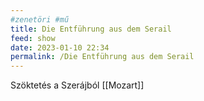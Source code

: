 ```yaml
---
#zenetöri #mű
title: Die Entführung aus dem Serail
feed: show
date: 2023-01-10 22:34
permalink: /Die Entführung aus dem Serail
---
```

Szöktetés a Szerájból
[[Mozart]]